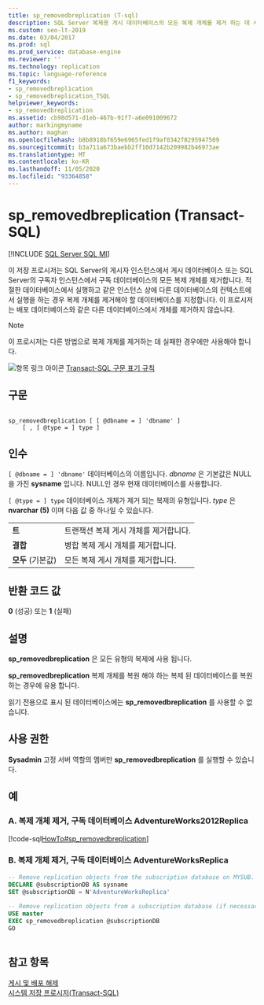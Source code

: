 ```yaml
---
title: sp_removedbreplication (T-sql)
description: SQL Server 복제용 게시 데이터베이스의 모든 복제 개체를 제거 하는 데 사용 되는 sp_removedbreplication 저장 프로시저에 대해 설명 합니다.
ms.custom: seo-lt-2019
ms.date: 03/04/2017
ms.prod: sql
ms.prod_service: database-engine
ms.reviewer: ''
ms.technology: replication
ms.topic: language-reference
f1_keywords:
- sp_removedbreplication
- sp_removedbreplication_TSQL
helpviewer_keywords:
- sp_removedbreplication
ms.assetid: cb98d571-d1eb-467b-91f7-a6e091009672
author: markingmyname
ms.author: maghan
ms.openlocfilehash: b8b8918bf659e6965fed1f9af0342f8295947509
ms.sourcegitcommit: b3a711a673baebb2ff10d7142b209982b46973ae
ms.translationtype: MT
ms.contentlocale: ko-KR
ms.lasthandoff: 11/05/2020
ms.locfileid: "93364858"
---
```

# <a name="sp_removedbreplication-transact-sql"></a>sp_removedbreplication (Transact-SQL)
[!INCLUDE [SQL Server SQL MI](../../includes/applies-to-version/sql-asdbmi.md)]

  이 저장 프로시저는 SQL Server의 게시자 인스턴스에서 게시 데이터베이스 또는 SQL Server의 구독자 인스턴스에서 구독 데이터베이스의 모든 복제 개체를 제거합니다. 적절한 데이터베이스에서 실행하고 같은 인스턴스 상에 다른 데이터베이스의 컨텍스트에서 실행을 하는 경우 복제 개체를 제거해야 할 데이터베이스를 지정합니다. 이 프로시저는 배포 데이터베이스와 같은 다른 데이터베이스에서 개체를 제거하지 않습니다.  
  
> [!NOTE]  
>  이 프로시저는 다른 방법으로 복제 개체를 제거하는 데 실패한 경우에만 사용해야 합니다.  
  
 ![항목 링크 아이콘](../../database-engine/configure-windows/media/topic-link.gif "항목 링크 아이콘") [Transact-SQL 구문 표기 규칙](../../t-sql/language-elements/transact-sql-syntax-conventions-transact-sql.md)  
  
## <a name="syntax"></a>구문  
  
```  
  
sp_removedbreplication [ [ @dbname = ] 'dbname' ]  
    [ , [ @type = ] type ]   
```  
  
## <a name="arguments"></a>인수  
`[ @dbname = ] 'dbname'` 데이터베이스의 이름입니다. *dbname* 은 기본값은 NULL을 가진 **sysname** 입니다. NULL인 경우 현재 데이터베이스를 사용합니다.  
  
`[ @type = ] type` 데이터베이스 개체가 제거 되는 복제의 유형입니다. *type* 은 **nvarchar (5)** 이며 다음 값 중 하나일 수 있습니다.  
  
|||  
|-|-|  
|**트**|트랜잭션 복제 게시 개체를 제거합니다.|  
|**결합**|병합 복제 게시 개체를 제거합니다.|  
|**모두** (기본값)|모든 복제 게시 개체를 제거합니다.|  
  
## <a name="return-code-values"></a>반환 코드 값  
 **0** (성공) 또는 **1** (실패)  
  
## <a name="remarks"></a>설명  
 **sp_removedbreplication** 은 모든 유형의 복제에 사용 됩니다.  
  
 **sp_removedbreplication** 복제 개체를 복원 해야 하는 복제 된 데이터베이스를 복원 하는 경우에 유용 합니다.  
  
 읽기 전용으로 표시 된 데이터베이스에는 **sp_removedbreplication** 를 사용할 수 없습니다.  
  
## <a name="permissions"></a>사용 권한  
 **Sysadmin** 고정 서버 역할의 멤버만 **sp_removedbreplication** 를 실행할 수 있습니다.  
  
## <a name="examples"></a>예

### <a name="a-remove-replication-objects-adventureworks2012replica-subscription-database"></a>A. 복제 개체 제거, 구독 데이터베이스 AdventureWorks2012Replica
 [!code-sql[HowTo#sp_removedbreplication](../../relational-databases/replication/codesnippet/tsql/sp-removedbreplication-t_1.sql)]  
  
### <a name="b-remove-replication-objects-adventureworksreplica-subscription-database"></a>B. 복제 개체 제거, 구독 데이터베이스 AdventureWorksReplica
  
```sql
-- Remove replication objects from the subscription database on MYSUB.  
DECLARE @subscriptionDB AS sysname  
SET @subscriptionDB = N'AdventureWorksReplica'  
  
-- Remove replication objects from a subscription database (if necessary).  
USE master  
EXEC sp_removedbreplication @subscriptionDB  
GO  
  
```  
  
## <a name="see-also"></a>참고 항목  
 [게시 및 배포 해제](../../relational-databases/replication/disable-publishing-and-distribution.md)   
 [시스템 저장 프로시저&#40;Transact-SQL&#41;](../../relational-databases/system-stored-procedures/system-stored-procedures-transact-sql.md)  
  
  
